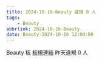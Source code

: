 ```yaml
---
title: 2024-10-16-Beauty 違規 0 人
tags:
    - Beauty
abbrlink: 2024-10-16-Beauty
date: Beauty-2024-10-16 12:00:00
---
```

Beauty 板 [板規連結](https://www.ptt.cc/bbs/Beauty/M.1630069980.A.84B.html)
昨天違規 0 人
